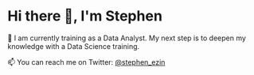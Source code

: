 # Hi there 👋, I'm Stephen

🌱 I am currently training as a Data Analyst. My next step is to deepen my knowledge with a Data Science training.

📫 You can reach me on Twitter: [@stephen_ezin](https://twitter.com/stephen_ezin)
